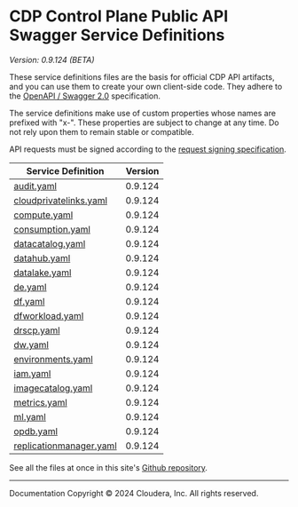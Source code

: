# CDP Control Plane Public API Swagger Service Definitions

*Version: 0.9.124 (BETA)*

These service definitions files are the basis for official CDP API artifacts,
and you can use them to create your own client-side code. They adhere to the
[OpenAPI / Swagger 2.0](https://swagger.io/specification/v2/) specification.

The service definitions make use of custom properties whose names are prefixed
with "x-". These properties are subject to change at any time. Do not rely upon
them to remain stable or compatible.

API requests must be signed according to the
[request signing specification](request_signing.md).

| Service Definition | Version |
| --- | --- |
| [audit.yaml](./audit.yaml) | 0.9.124 |
| [cloudprivatelinks.yaml](./cloudprivatelinks.yaml) | 0.9.124 |
| [compute.yaml](./compute.yaml) | 0.9.124 |
| [consumption.yaml](./consumption.yaml) | 0.9.124 |
| [datacatalog.yaml](./datacatalog.yaml) | 0.9.124 |
| [datahub.yaml](./datahub.yaml) | 0.9.124 |
| [datalake.yaml](./datalake.yaml) | 0.9.124 |
| [de.yaml](./de.yaml) | 0.9.124 |
| [df.yaml](./df.yaml) | 0.9.124 |
| [dfworkload.yaml](./dfworkload.yaml) | 0.9.124 |
| [drscp.yaml](./drscp.yaml) | 0.9.124 |
| [dw.yaml](./dw.yaml) | 0.9.124 |
| [environments.yaml](./environments.yaml) | 0.9.124 |
| [iam.yaml](./iam.yaml) | 0.9.124 |
| [imagecatalog.yaml](./imagecatalog.yaml) | 0.9.124 |
| [metrics.yaml](./metrics.yaml) | 0.9.124 |
| [ml.yaml](./ml.yaml) | 0.9.124 |
| [opdb.yaml](./opdb.yaml) | 0.9.124 |
| [replicationmanager.yaml](./replicationmanager.yaml) | 0.9.124 |

See all the files at once in this site's
[Github repository](https://github.com/cloudera/cdp-dev-docs/tree/master/api-docs/swagger).

----

Documentation Copyright © 2024 Cloudera, Inc. All rights reserved.

